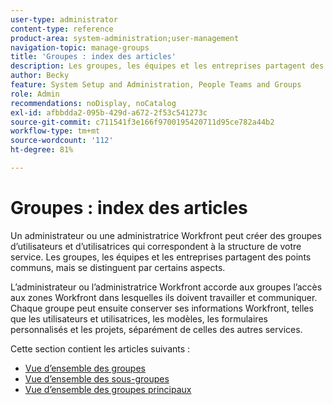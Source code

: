 ```yaml
---
user-type: administrator
content-type: reference
product-area: system-administration;user-management
navigation-topic: manage-groups
title: 'Groupes : index des articles'
description: Les groupes, les équipes et les entreprises partagent des points communs, mais se distinguent par certains aspects. L’administrateur Workfront accorde aux groupes l’accès aux zones Workfront où ils doivent travailler et communiquer.
author: Becky
feature: System Setup and Administration, People Teams and Groups
role: Admin
recommendations: noDisplay, noCatalog
exl-id: afbbdda2-095b-429d-a672-2f53c541273c
source-git-commit: c711541f3e166f9700195420711d95ce782a44b2
workflow-type: tm+mt
source-wordcount: '112'
ht-degree: 81%

---
```


# Groupes : index des articles

Un administrateur ou une administratrice Workfront peut créer des groupes d’utilisateurs et d’utilisatrices qui correspondent à la structure de votre service. Les groupes, les équipes et les entreprises partagent des points communs, mais se distinguent par certains aspects.

L’administrateur ou l’administratrice Workfront accorde aux groupes l’accès aux zones Workfront dans lesquelles ils doivent travailler et communiquer. Chaque groupe peut ensuite conserver ses informations Workfront, telles que les utilisateurs et utilisatrices, les modèles, les formulaires personnalisés et les projets, séparément de celles des autres services.

Cette section contient les articles suivants :

* [Vue d’ensemble des groupes](../../../administration-and-setup/manage-groups/groups-overview/groups.md)
* [Vue d’ensemble des sous-groupes](../../../administration-and-setup/manage-groups/groups-overview/subgroups.md)
* [Vue d’ensemble des groupes principaux](../../../administration-and-setup/manage-groups/groups-overview/home-groups.md)
